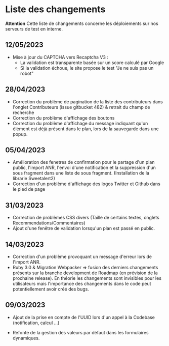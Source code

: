 # Liste des changements

**Attention** Cette liste de changements concerne les déploiements sur nos serveurs de test en interne. 

## 12/05/2023
- Mise à jour du CAPTCHA vers Recaptcha V3 : 
  - La validation est transparente basée sur un score calculé par Google
  - Si la validation échoue, le site propose le test "Je ne suis pas un robot"

## 28/04/2023
- Correction du problème de pagination de la liste des contributeurs dans l'onglet Contributeurs (issue gitbucket 482) & retrait du champ de recherche
- Correction du problème d'affichage des boutons
- Correction du problème d'affichage du message indiquant qu'un élément est déjà présent dans le plan, lors de la sauvegarde dans une popup.

## 05/04/2023
- Amélioration des fenetres de confirmation pour le partage d'un plan public, l'import ANR, l'envoi d'une notification et la suppression d'un sous fragment dans une liste de sous fragment. (Installation de la librarie Sweetalert2)
- Correction d'un problème d'affichage des logos Twitter et Github dans le pied de page

## 31/03/2023
- Correction de problèmes CSS divers (Taille de certains textes, onglets Recommendations/Commentaires)
- Ajout d'une fenêtre de validation lorsqu'un plan est passé en public.

## 14/03/2023
- Correction d'un problème provoquant un message d'erreur lors de l'import ANR.
- Ruby 3.0 & Migration Webpacker => fusion des derniers changements présents sur la branche development de Roadmap (en prévision de la prochaine release). En théorie les changements sont invisibles pour les utilisateurs mais l'importance des changements dans le code peut potentiellement avoir créé des bugs. 

## 09/03/2023
- Ajout de la prise en compte de l'UUID lors d'un appel à la Codebase (notification, calcul ...)


- Refonte de la gestion des valeurs par défaut dans les formulaires dynamiques.
